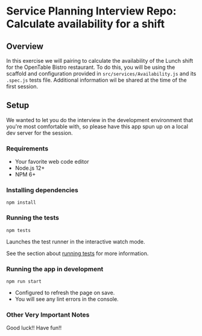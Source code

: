# Service Planning Interview Repo: Calculate availability for a shift

## Overview

In this exercise we will pairing to calculate the availability of the Lunch shift for the OpenTable Bistro restaurant. To do this, you will be using the scaffold and configuration provided in `src/services/Availability.js` and its `.spec.js` tests file. Additional information wil be shared at the time of the first session.


## Setup

We wanted to let you do the interview in the development environment that you're most comfortable with, so please have this app spun up on a local dev server for the session.

### Requirements

- Your favorite web code editor
- Node.js 12+
- NPM 6+

### Installing dependencies

```
npm install
```

### Running the tests

```
npm tests
```

Launches the test runner in the interactive watch mode.

See the section about [running tests](https://facebook.github.io/create-react-app/docs/running-tests) for more information.


### Running the app in development

```
npm run start
```

* Configured to refresh the page on save.
* You will see any lint errors in the console.

### Other Very Important Notes

Good luck!! Have fun!!